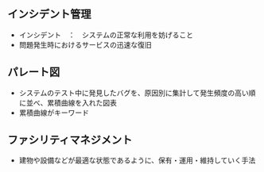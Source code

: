## インシデント管理
- インシデント　：　システムの正常な利用を妨げること
- 問題発生時におけるサービスの迅速な復旧

## パレート図
- システムのテスト中に発見したバグを、原因別に集計して発生頻度の高い順に並べ、累積曲線を入れた図表
- 累積曲線がキーワード

## ファシリティマネジメント
- 建物や設備などが最適な状態であるように、保有・運用・維持していく手法
